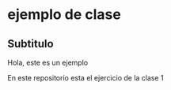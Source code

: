 # ejemplo de clase
## Subtitulo
Hola, este es un ejemplo


En este repositorio esta el ejercicio de la clase 1
